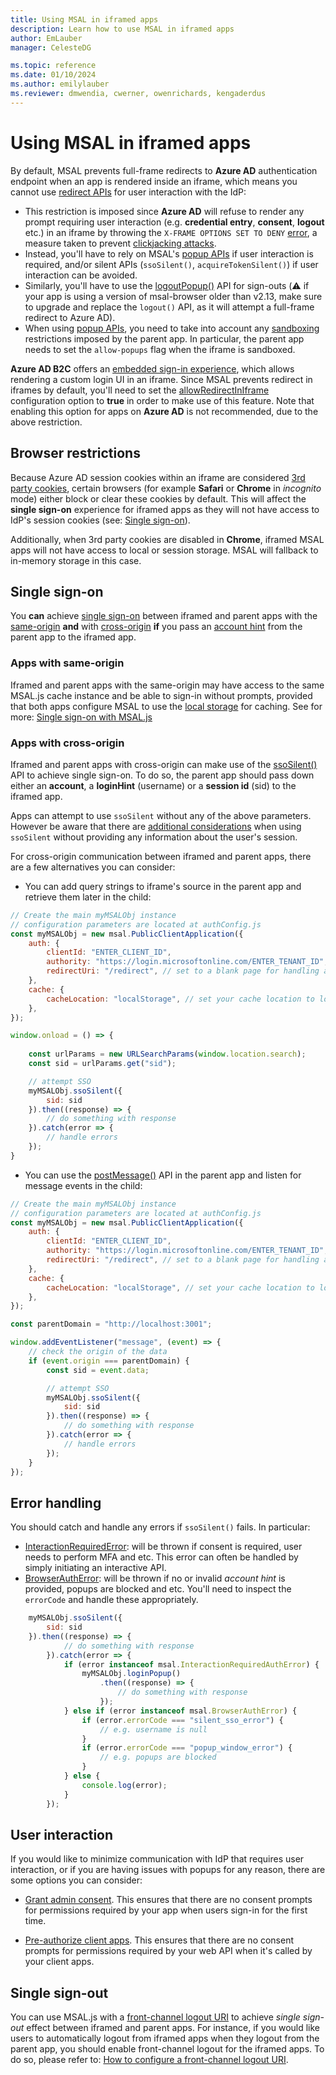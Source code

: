 ```yaml
---
title: Using MSAL in iframed apps
description: Learn how to use MSAL in iframed apps
author: EmLauber
manager: CelesteDG

ms.topic: reference
ms.date: 01/10/2024
ms.author: emilylauber
ms.reviewer: dmwendia, cwerner, owenrichards, kengaderdus
---
```


# Using MSAL in iframed apps

By default, MSAL prevents full-frame redirects to **Azure AD** authentication endpoint when an app is rendered inside an iframe, which means you cannot use [redirect APIs](./initialization.md#redirect-apis) for user interaction with the IdP:

- This restriction is imposed since **Azure AD** will refuse to render any prompt requiring user interaction (e.g. **credential entry**, **consent**, **logout** etc.) in an iframe by throwing the `X-FRAME OPTIONS SET TO DENY` [error](https://html.spec.whatwg.org/multipage/browsing-the-web.html#the-x-frame-options-header), a measure taken to prevent [clickjacking attacks](https://owasp.org/www-community/attacks/Clickjacking).
- Instead, you'll have to rely on MSAL's [popup APIs](./initialization.md#popup-apis) if user interaction is required, and/or silent APIs (`ssoSilent()`, `acquireTokenSilent()`) if user interaction can be avoided.
- Similarly, you'll have to use the [logoutPopup()](./logout.md#logoutpopup) API for sign-outs (:warning: if your app is using a version of msal-browser older than v2.13, make sure to upgrade and replace the `logout()` API, as it will attempt a full-frame redirect to Azure AD).
- When using [popup APIs](./initialization.md#popup-apis), you need to take into account any [sandboxing](https://html.spec.whatwg.org/multipage/origin.html#sandboxing) restrictions imposed by the parent app. In particular, the parent app needs to set the `allow-popups` flag when the iframe is sandboxed.

**Azure AD B2C** offers an [embedded sign-in experience](https://docs.microsoft.com/azure/active-directory-b2c/embedded-login), which allows rendering a custom login UI in an iframe. Since MSAL prevents redirect in iframes by default, you'll need to set the [allowRedirectInIframe](./configuration.md#system-config-options) configuration option to **true** in order to make use of this feature. Note that enabling this option for apps on **Azure AD** is not recommended, due to the above restriction.

## Browser restrictions

Because Azure AD session cookies within an iframe are considered [3rd party cookies](https://developer.mozilla.org/docs/Web/HTTP/Cookies#third-party_cookies), certain browsers (for example **Safari** or **Chrome** in *incognito* mode) either block or clear these cookies by default. This will affect the **single sign-on** experience for iframed apps as they will not have access to IdP's session cookies (see: [Single sign-on](#single-sign-on)).

Additionally, when 3rd party cookies are disabled in **Chrome**, iframed MSAL apps will not have access to local or session storage. MSAL will fallback to in-memory storage in this case.

## Single sign-on

You **can** achieve [single sign-on](/entra/identity-platform/msal-js-sso.md) between iframed and parent apps with the [same-origin](https://developer.mozilla.org/docs/Web/Security/Same-origin_policy) **and** with [cross-origin](https://developer.mozilla.org/docs/Web/Security/Same-origin_policy#cross-origin_script_api_access) **if** you pass an [account hint](./login-user.md#silent-login-with-ssosilent) from the parent app to the iframed app.

### Apps with same-origin

Iframed and parent apps with the same-origin may have access to the same MSAL.js cache instance and be able to sign-in without prompts, provided that both apps configure MSAL to use the [local storage](./caching.md#cache-storage) for caching. See for more: [Single sign-on with MSAL.js](/entra/identity-platform/msal-js-sso.md)

### Apps with cross-origin

Iframed and parent apps with cross-origin can make use of the [ssoSilent()](./login-user.md#silent-login-with-ssosilent) API to achieve single sign-on. To do so, the parent app should pass down either an **account**, a **loginHint** (username) or a **session id** (sid) to the iframed app. 

Apps can attempt to use `ssoSilent` without any of the above parameters. However be aware that there are [additional considerations](./login-user.md#silent-login-with-ssosilent) when using `ssoSilent` without providing any information about the user's session.

For cross-origin communication between iframed and parent apps, there are a few alternatives you can consider:

- You can add query strings to iframe's source in the parent app and retrieve them later in the child:

```javascript
// Create the main myMSALObj instance
// configuration parameters are located at authConfig.js
const myMSALObj = new msal.PublicClientApplication({
    auth: {
        clientId: "ENTER_CLIENT_ID",
        authority: "https://login.microsoftonline.com/ENTER_TENANT_ID",
        redirectUri: "/redirect", // set to a blank page for handling auth code response via popups
    },
    cache: {
        cacheLocation: "localStorage", // set your cache location to local storage
    },
});

window.onload = () => {
    
    const urlParams = new URLSearchParams(window.location.search);
    const sid = urlParams.get("sid");

    // attempt SSO
    myMSALObj.ssoSilent({
        sid: sid
    }).then((response) => {
        // do something with response
    }).catch(error => {
        // handle errors
    });
}
```

- You can use the [postMessage()](https://html.spec.whatwg.org/multipage/web-messaging.html#dom-window-postmessage-options-dev) API in the parent app and listen for message events in the child:

```javascript
// Create the main myMSALObj instance
// configuration parameters are located at authConfig.js
const myMSALObj = new msal.PublicClientApplication({
    auth: {
        clientId: "ENTER_CLIENT_ID",
        authority: "https://login.microsoftonline.com/ENTER_TENANT_ID",
        redirectUri: "/redirect", // set to a blank page for handling auth code response via popups
    },
    cache: {
        cacheLocation: "localStorage", // set your cache location to local storage
    },
});

const parentDomain = "http://localhost:3001";

window.addEventListener("message", (event) => {
    // check the origin of the data
    if (event.origin === parentDomain) {
        const sid = event.data;

        // attempt SSO
        myMSALObj.ssoSilent({
            sid: sid
        }).then((response) => {
            // do something with response
        }).catch(error => {
            // handle errors
        });
    }
});
```

## Error handling

You should catch and handle any errors if `ssoSilent()` fails. In particular:

- [InteractionRequiredError](https://azuread.github.io/microsoft-authentication-library-for-js/ref/classes/_azure_msal_common.interactionrequiredautherror.html): will be thrown if consent is required, user needs to perform MFA and etc. This error can often be handled by simply initiating an interactive API.
- [BrowserAuthError](https://azuread.github.io/microsoft-authentication-library-for-js/ref/classes/_azure_msal_browser.browserautherror.html): will be thrown if no or invalid *account hint* is provided, popups are blocked and etc. You'll need to inspect the `errorCode` and handle these appropriately.

```javascript
    myMSALObj.ssoSilent({
        sid: sid
    }).then((response) => {
            // do something with response
        }).catch(error => {
            if (error instanceof msal.InteractionRequiredAuthError) {
                myMSALObj.loginPopup()
                    .then((response) => {
                        // do something with response
                    });
            } else if (error instanceof msal.BrowserAuthError) {
                if (error.errorCode === "silent_sso_error") {
                    // e.g. username is null
                }
                if (error.errorCode === "popup_window_error") {
                    // e.g. popups are blocked
                }
            } else {
                console.log(error);
            }
        });
```

## User interaction

If you would like to minimize communication with IdP that requires user interaction, or if you are having issues with popups for any reason, there are some options you can consider:

- [Grant admin consent](/entra/identity-platform/v2-admin-consent.md). This ensures that there are no consent prompts for permissions required by your app when users sign-in for the first time.

- [Pre-authorize client apps](/entra/identity-platform/reference-app-manifest#preauthorizedapplications-attribute.md). This ensures that there are no consent prompts for permissions required by your web API when it's called by your client apps.

## Single sign-out

You can use MSAL.js with a [front-channel logout URI](https://openid.net/specs/openid-connect-backchannel-1_0.html) to achieve *single sign-out* effect between iframed and parent apps. For instance, if you would like users to automatically logout from iframed apps when they logout from the parent app, you should enable front-channel logout for the iframed apps. To do so, please refer to: [How to configure a front-channel logout URI](./logout.md#front-channel-logout).
